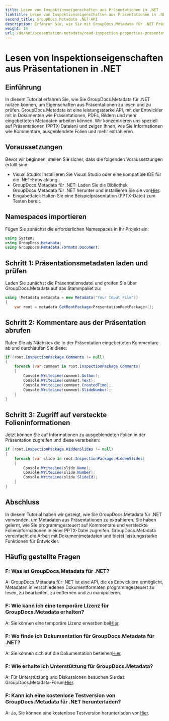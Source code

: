 ```yaml
---
title: Lesen von Inspektionseigenschaften aus Präsentationen in .NET
linktitle: Lesen von Inspektionseigenschaften aus Präsentationen in .NET
second_title: GroupDocs.Metadata .NET-API
description: Erfahren Sie, wie Sie mit GroupDocs.Metadata für .NET Präsentationsmetadaten extrahieren. Greifen Sie programmgesteuert auf Kommentare, ausgeblendete Folien und mehr zu.
weight: 14
url: /de/net/presentation-metadata/read-inspection-properties-presentations/
---
```


# Lesen von Inspektionseigenschaften aus Präsentationen in .NET

## Einführung
In diesem Tutorial erfahren Sie, wie Sie GroupDocs.Metadata für .NET nutzen können, um Eigenschaften aus Präsentationen zu lesen und zu prüfen. GroupDocs.Metadata ist eine leistungsstarke API, mit der Entwickler mit in Dokumenten wie Präsentationen, PDFs, Bildern und mehr eingebetteten Metadaten arbeiten können. Wir konzentrieren uns speziell auf Präsentationen (PPTX-Dateien) und zeigen Ihnen, wie Sie Informationen wie Kommentare, ausgeblendete Folien und mehr extrahieren.
## Voraussetzungen
Bevor wir beginnen, stellen Sie sicher, dass die folgenden Voraussetzungen erfüllt sind:
- Visual Studio: Installieren Sie Visual Studio oder eine kompatible IDE für die .NET-Entwicklung.
-  GroupDocs.Metadata für .NET: Laden Sie die Bibliothek GroupDocs.Metadata für .NET herunter und installieren Sie sie von[Hier](https://releases.groupdocs.com/metadata/net/).
- Eingabedatei: Halten Sie eine Beispielpräsentation (PPTX-Datei) zum Testen bereit.
## Namespaces importieren
Fügen Sie zunächst die erforderlichen Namespaces in Ihr Projekt ein:
```csharp
using System;
using GroupDocs.Metadata;
using GroupDocs.Metadata.Formats.Document;
```
## Schritt 1: Präsentationsmetadaten laden und prüfen
Laden Sie zunächst die Präsentationsdatei und greifen Sie über GroupDocs.Metadata auf das Stammpaket zu:
```csharp
using (Metadata metadata = new Metadata("Your Input File"))
{
    var root = metadata.GetRootPackage<PresentationRootPackage>();
```
## Schritt 2: Kommentare aus der Präsentation abrufen
Rufen Sie als Nächstes die in der Präsentation eingebetteten Kommentare ab und durchlaufen Sie diese:
```csharp
if (root.InspectionPackage.Comments != null)
{
    foreach (var comment in root.InspectionPackage.Comments)
    {
        Console.WriteLine(comment.Author);
        Console.WriteLine(comment.Text);
        Console.WriteLine(comment.CreatedTime);
        Console.WriteLine(comment.SlideNumber);
    }
}
```
## Schritt 3: Zugriff auf versteckte Folieninformationen
Jetzt können Sie auf Informationen zu ausgeblendeten Folien in der Präsentation zugreifen und diese verarbeiten:
```csharp
if (root.InspectionPackage.HiddenSlides != null)
{
    foreach (var slide in root.InspectionPackage.HiddenSlides)
    {
        Console.WriteLine(slide.Name);
        Console.WriteLine(slide.Number);
        Console.WriteLine(slide.SlideId);
    }
}
```
## Abschluss
In diesem Tutorial haben wir gezeigt, wie Sie GroupDocs.Metadata für .NET verwenden, um Metadaten aus Präsentationen zu extrahieren. Sie haben gelernt, wie Sie programmgesteuert auf Kommentare und versteckte Folieninformationen in einer PPTX-Datei zugreifen. GroupDocs.Metadata vereinfacht die Arbeit mit Dokumentmetadaten und bietet leistungsstarke Funktionen für Entwickler.

## Häufig gestellte Fragen
### F: Was ist GroupDocs.Metadata für .NET?
A: GroupDocs.Metadata für .NET ist eine API, die es Entwicklern ermöglicht, Metadaten in verschiedenen Dokumentformaten programmgesteuert zu lesen, zu bearbeiten, zu entfernen und zu manipulieren.
### F: Wie kann ich eine temporäre Lizenz für GroupDocs.Metadata erhalten?
 A: Sie können eine temporäre Lizenz erwerben bei[Hier](https://purchase.groupdocs.com/temporary-license/).
### F: Wo finde ich Dokumentation für GroupDocs.Metadata für .NET?
 A: Sie können sich auf die Dokumentation beziehen[Hier](https://tutorials.groupdocs.com/metadata/net/).
### F: Wie erhalte ich Unterstützung für GroupDocs.Metadata?
 A: Für Unterstützung und Diskussionen besuchen Sie das GroupDocs.Metadata-Forum[Hier](https://forum.groupdocs.com/c/metadata/14).
### F: Kann ich eine kostenlose Testversion von GroupDocs.Metadata für .NET herunterladen?
 A: Ja, Sie können eine kostenlose Testversion herunterladen von[Hier](https://releases.groupdocs.com/).
